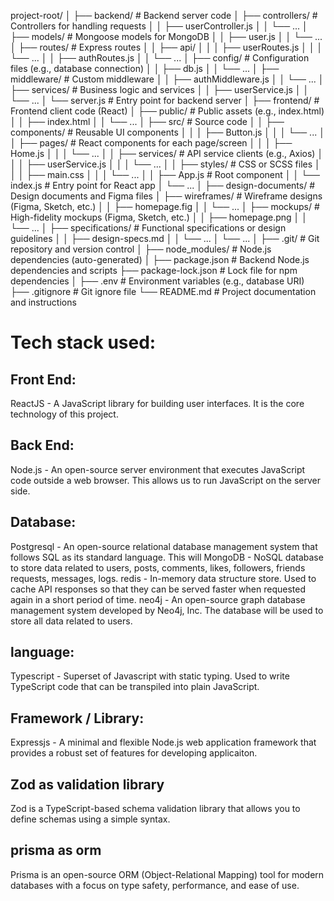project-root/
│
├── backend/                # Backend server code
│   ├── controllers/        # Controllers for handling requests
│   │   ├── userController.js
│   │   └── ...
│   ├── models/             # Mongoose models for MongoDB
│   │   ├── user.js
│   │   └── ...
│   ├── routes/             # Express routes
│   │   ├── api/
│   │   │   ├── userRoutes.js
│   │   │   └── ...
│   │   ├── authRoutes.js
│   │   └── ...
│   ├── config/             # Configuration files (e.g., database connection)
│   │   ├── db.js
│   │   └── ...
│   ├── middleware/         # Custom middleware
│   │   ├── authMiddleware.js
│   │   └── ...
│   ├── services/           # Business logic and services
│   │   ├── userService.js
│   │   └── ...
│   └── server.js           # Entry point for backend server
│
├── frontend/               # Frontend client code (React)
│   ├── public/             # Public assets (e.g., index.html)
│   │   ├── index.html
│   │   └── ...
│   ├── src/                # Source code
│   │   ├── components/     # Reusable UI components
│   │   │   ├── Button.js
│   │   │   └── ...
│   │   ├── pages/          # React components for each page/screen
│   │   │   ├── Home.js
│   │   │   └── ...
│   │   ├── services/       # API service clients (e.g., Axios)
│   │   │   ├── userService.js
│   │   │   └── ...
│   │   ├── styles/         # CSS or SCSS files
│   │   │   ├── main.css
│   │   │   └── ...
│   │   ├── App.js          # Root component
│   │   └── index.js        # Entry point for React app
│   └── ...
│
├── design-documents/       # Design documents and Figma files
│   ├── wireframes/         # Wireframe designs (Figma, Sketch, etc.)
│   │   ├── homepage.fig
│   │   └── ...
│   ├── mockups/            # High-fidelity mockups (Figma, Sketch, etc.)
│   │   ├── homepage.png
│   │   └── ...
│   ├── specifications/     # Functional specifications or design guidelines
│   │   ├── design-specs.md
│   │   └── ...
│   └── ...
│
├── .git/                   # Git repository and version control
│
├── node_modules/           # Node.js dependencies (auto-generated)
│
├── package.json            # Backend Node.js dependencies and scripts
├── package-lock.json       # Lock file for npm dependencies
│
├── .env                    # Environment variables (e.g., database URI)
├── .gitignore              # Git ignore file
└── README.md               # Project documentation and instructions


# Tech stack used:
##  Front End: 
ReactJS - A JavaScript library for building user interfaces. It is the core technology of this project.

## Back End: 
Node.js - An open-source server environment that executes JavaScript code outside a web browser. This allows us to run JavaScript on the server side.
## Database:
Postgresql  - An open-source relational database management system that follows SQL as its standard language. This will 
MongoDB - NoSQL database to store data related to users, posts, comments, likes, followers, friends requests, messages, logs.
redis -  In-memory data structure store. Used to cache API responses so that they can be served faster when requested again in a short period of time.
neo4j - An open-source graph database management system developed by Neo4j, Inc. The database will be used to store all data related to users.
## language: 
Typescript  - Superset of Javascript with static typing. Used to write TypeScript code that can be transpiled into plain JavaScript.
##  Framework / Library:
Expressjs  - A minimal and flexible Node.js web application framework that provides a robust set of features for developing applicaiton.
## Zod as validation library
Zod is a TypeScript-based schema validation library that allows you to define schemas using a simple syntax.
## prisma as orm
Prisma is an open-source ORM (Object-Relational Mapping) tool for modern databases with a focus on type  safety, performance, and ease of use.